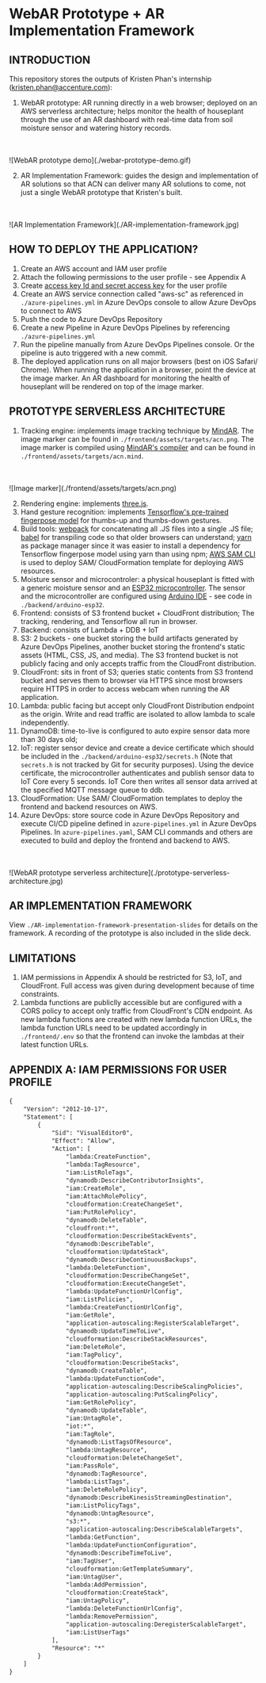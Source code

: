 # WebAR Prototype + AR Implementation Framework
## INTRODUCTION
This repository stores the outputs of Kristen Phan's internship (kristen.phan@accenture.com):
1. WebAR prototype: AR running directly in a web browser; deployed on an AWS serverless architecture; helps monitor the health of houseplant through the use of an AR dashboard with real-time data from soil moisture sensor and watering history records.
<br />
<br />
![WebAR prototype demo](./webar-prototype-demo.gif)
<br />

2. AR Implementation Framework: guides the design and implementation of AR solutions so that ACN can deliver many AR solutions to come, not just a single WebAR prototype that Kristen's built.
<br />
<br />
![AR Implementation Framework](./AR-implementation-framework.jpg)
<br />

## HOW TO DEPLOY THE APPLICATION?
1. Create an AWS account and IAM user profile
2. Attach the following permissions to the user profile - see Appendix A
3. Create [access key Id and secret access key](https://docs.aws.amazon.com/powershell/latest/userguide/pstools-appendix-sign-up.html) for the user profile
4. Create an AWS service connection called "aws-sc" as referenced in ```./azure-pipelines.yml``` in Azure DevOps console to allow Azure DevOps to connect to AWS
5. Push the code to Azure DevOps Repository
5. Create a new Pipeline in Azure DevOps Pipelines by referencing ```./azure-pipelines.yml```
6. Run the pipeline manually from Azure DevOps Pipelines console. Or the pipeline is auto triggered with a new commit.
7. The deployed application runs on all major browsers (best on iOS Safari/ Chrome). When running the application in a browser, point the device at the image marker. An AR dashboard for monitoring the health of houseplant will be rendered on top of the image marker. 

## PROTOTYPE SERVERLESS ARCHITECTURE
1. Tracking engine: implements image tracking technique by [MindAR](https://hiukim.github.io/mind-ar-js-doc/). The image marker can be found in ```./frontend/assets/targets/acn.png```. The image marker is compiled using [MindAR's compiler](https://hiukim.github.io/mind-ar-js-doc/quick-start/compile) and can be found in ```./frontend/assets/targets/acn.mind```.
<br />
<br />
![Image marker](./frontend/assets/targets/acn.png)
<br />

2. Rendering engine: implements [three.js](https://threejs.org/).
3. Hand gesture recognition: implements [Tensorflow's pre-trained fingerpose model](https://github.com/andypotato/fingerpose) for thumbs-up and thumbs-down gestures.
4. Build tools: [webpack](https://webpack.js.org/) for concatenating all .JS files into a single .JS file; [babel](https://babeljs.io/) for transpiling code so that older browsers can understand; [yarn](https://yarnpkg.com/) as package manager since it was easier to install a dependency for Tensorflow fingerpose model using yarn than using npm; [AWS SAM CLI](https://docs.aws.amazon.com/serverless-application-model/latest/developerguide/serverless-sam-cli-command-reference.html) is used to deploy SAM/ CloudFormation template for deploying AWS resources.  
5. Moisture sensor and microcontroler: a physical houseplant is fitted with a generic moisture sensor and an [ESP32 microcontroller](https://www.espressif.com/en/products/socs/esp32). The sensor and the microcontroller are configured using [Arduino IDE](https://www.arduino.cc/en/software/) - see code in ```./backend/arduino-esp32```.   
6. Frontend: consists of S3 frontend bucket + CloudFront distribution; The tracking, rendering, and Tensorflow all run in browser. 
7. Backend: consists of Lambda + DDB + IoT
8. S3: 2 buckets - one bucket storing the build artifacts generated by Azure DevOps Pipelines, another bucket storing the frontend's static assets (HTML, CSS, JS, and media). The S3 frontend bucket is not publicly facing and only accepts traffic from the CloudFront distribution.
9. CloudFront: sits in front of S3; queries static contents from S3 frontend bucket and serves them to browser via HTTPS since most browsers require HTTPS in order to access webcam when running the AR application.
10. Lambda: public facing but accept only CloudFront Distribution endpoint as the origin. Write and read traffic are isolated to allow lambda to scale independently. 
11. DynamoDB: time-to-live is configured to auto expire sensor data more than 30 days old;
12. IoT: register sensor device and create a device certificate which should be included in the ```./backend/arduino-esp32/secrets.h``` (Note that ```secrets.h``` is not tracked by Git for security purposes). Using the device certificate, the microcontroller authenticates and publish sensor data to IoT Core every 5 seconds. IoT Core then writes all sensor data arrived at the specified MQTT message queue to ddb. 
13. CloudFormation: Use SAM/ CloudFormation templates to deploy the frontend and backend resources on AWS.
14. Azure DevOps: store source code in Azure DevOps Repository and execute CI/CD pipeline defined in ```azure-pipelines.yml``` in Azure DevOps Pipelines. In ```azure-pipelines.yaml```, SAM CLI commands and others are executed to build and deploy the frontend and backend to AWS. 
<br />
<br />
![WebAR prototype serverless architecture](./prototype-serverless-architecture.jpg)
<br />

## AR IMPLEMENTATION FRAMEWORK
View ```./AR-implementation-framework-presentation-slides``` for details on the framework. A recording of the prototype is also included in the slide deck.

## LIMITATIONS
1. IAM permissions in Appendix A should be restricted for S3, IoT, and CloudFront. Full access was given during development because of time constraints. 
2. Lambda functions are publiclly accessible but are configured with a CORS policy to accept only traffic from CloudFront's CDN endpoint. As new lambda functions are created with new lambda function URLs, the lambda function URLs need to be updated accordingly in ```./frontend/.env``` so that the frontend can invoke the lambdas at their latest function URLs.   

## APPENDIX A: IAM PERMISSIONS FOR USER PROFILE

```
{
    "Version": "2012-10-17",
    "Statement": [
        {
            "Sid": "VisualEditor0",
            "Effect": "Allow",
            "Action": [
                "lambda:CreateFunction",
                "lambda:TagResource",
                "iam:ListRoleTags",
                "dynamodb:DescribeContributorInsights",
                "iam:CreateRole",
                "iam:AttachRolePolicy",
                "cloudformation:CreateChangeSet",
                "iam:PutRolePolicy",
                "dynamodb:DeleteTable",
                "cloudfront:*",
                "cloudformation:DescribeStackEvents",
                "dynamodb:DescribeTable",
                "cloudformation:UpdateStack",
                "dynamodb:DescribeContinuousBackups",
                "lambda:DeleteFunction",
                "cloudformation:DescribeChangeSet",
                "cloudformation:ExecuteChangeSet",
                "lambda:UpdateFunctionUrlConfig",
                "iam:ListPolicies",
                "lambda:CreateFunctionUrlConfig",
                "iam:GetRole",
                "application-autoscaling:RegisterScalableTarget",
                "dynamodb:UpdateTimeToLive",
                "cloudformation:DescribeStackResources",
                "iam:DeleteRole",
                "iam:TagPolicy",
                "cloudformation:DescribeStacks",
                "dynamodb:CreateTable",
                "lambda:UpdateFunctionCode",
                "application-autoscaling:DescribeScalingPolicies",
                "application-autoscaling:PutScalingPolicy",
                "iam:GetRolePolicy",
                "dynamodb:UpdateTable",
                "iam:UntagRole",
                "iot:*",
                "iam:TagRole",
                "dynamodb:ListTagsOfResource",
                "lambda:UntagResource",
                "cloudformation:DeleteChangeSet",
                "iam:PassRole",
                "dynamodb:TagResource",
                "lambda:ListTags",
                "iam:DeleteRolePolicy",
                "dynamodb:DescribeKinesisStreamingDestination",
                "iam:ListPolicyTags",
                "dynamodb:UntagResource",
                "s3:*",
                "application-autoscaling:DescribeScalableTargets",
                "lambda:GetFunction",
                "lambda:UpdateFunctionConfiguration",
                "dynamodb:DescribeTimeToLive",
                "iam:TagUser",
                "cloudformation:GetTemplateSummary",
                "iam:UntagUser",
                "lambda:AddPermission",
                "cloudformation:CreateStack",
                "iam:UntagPolicy",
                "lambda:DeleteFunctionUrlConfig",
                "lambda:RemovePermission",
                "application-autoscaling:DeregisterScalableTarget",
                "iam:ListUserTags"
            ],
            "Resource": "*"
        }
    ]
}
```